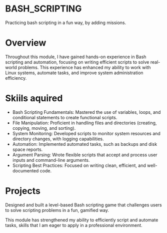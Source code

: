 # BASH_SCRIPTING
Practicing bash scripting in a fun way, by adding missions. 

# Overview
Throughout this module, I have gained hands-on experience in Bash scripting and automation, focusing on writing efficient scripts to solve real-world problems. This experience has enhanced my ability to work with Linux systems, automate tasks, and improve system administration efficiency.

# Skiils aquired
- Bash Scripting Fundamentals: Mastered the use of variables, loops, and conditional statements to create functional scripts.
- File Manipulation: Proficient in handling files and directories (creating, copying, moving, and sorting).
- System Monitoring: Developed scripts to monitor system resources and directory changes, with logging capabilities.
- Automation: Implemented automated tasks, such as backups and disk space reports.
- Argument Parsing: Wrote flexible scripts that accept and process user inputs and command-line arguments.
- Scripting Best Practices: Focused on writing clean, efficient, and well-documented code.

# Projects
Designed and built a level-based Bash scripting game that challenges users to solve scripting problems in a fun, gamified way.

This module has strengthened my ability to efficiently script and automate tasks, skills that I am eager to apply in a professional environment.
